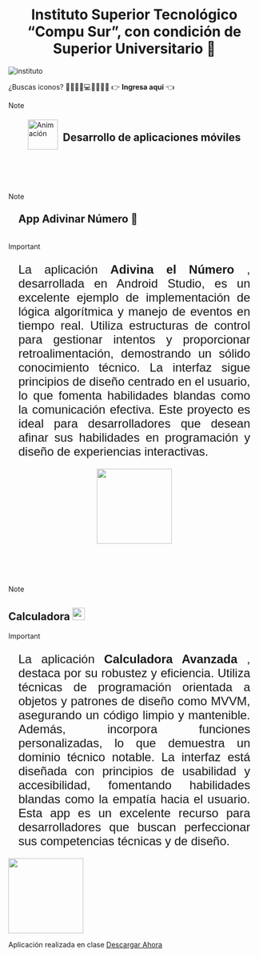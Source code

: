 <h1 style="text-align: center;"> Instituto Superior Tecnológico “Compu Sur”, con condición de Superior Universitario 🥇</h1>	
<img src="https://github.com/DarwinChamba/AplicacionesEnClase/blob/master/app/src/main/res/drawable/instituto-bg.png?raw=true" alt="instituto">

<p style="font-size:1.5 rem;">¿Buscas iconos? 💙📁🔧🔑💻🎁💾🎉💀   👉 <b><a href="https://gist.github.com/rxaviers/7360908" style="text-decoration: none;">
 Ingresa aqui</a></b> 👈</p>

>[!NOTE]
> <div style="display: flex; align-items: center; justify-content: center;"> <img src="https://github.com/user-attachments/assets/b37e5a1a-cbe4-4991-bf5d-ace902a5da9d" alt="Animación" width="60" /> <h2 style="margin-left: 10px;"> Desarrollo de aplicaciones móviles</h2></div>

<br><br><br>

>[!NOTE]
><h2 style= "padding: 10px; margin: 10px;">App Adivinar Número 📱</h2>

<img src="" alt="">


>[!IMPORTANT]
> <p style="text-align: justify; margin: 10px; padding: 10px; font-size: 1.5rem; font-family: 'Gill Sans', 'Gill Sans MT', Calibri, 'Trebuchet MS', sans-serif;">La aplicación <strong>Adivina el Número</strong> , desarrollada en Android Studio, es un excelente ejemplo de implementación de lógica algorítmica y manejo de eventos en tiempo real. Utiliza estructuras de control para gestionar intentos y proporcionar retroalimentación, demostrando un sólido conocimiento técnico. La interfaz sigue principios de diseño centrado en el usuario, lo que fomenta habilidades blandas como la comunicación efectiva. Este proyecto es ideal para desarrolladores que desean afinar sus habilidades en programación y diseño de experiencias interactivas.</p>
 <div style="display: flex; justify-content: center; gap: 1rem; width: 90%; margin: 0 auto;">
    <img src="https://github.com/DarwinChamba/AplicacionesEnClase/blob/master/app/src/main/res/drawable/WhatsApp%20Image%202024-12-05%20at%202.16.31%20PM.jpeg?raw=true" width="150" >
 
</div>
<br><br><br><br>

>[!NOTE]
><h2 >Calculadora  <img src="https://github.com/DarwinChamba/AplicacionesEnClase/blob/master/imagenes/img_calculadora.png?raw=true" width=25> </h2>

>[!IMPORTANT]
> <p style="text-align: justify; margin: 10px; padding: 10px; font-size: 1.5rem; font-family: 'Gill Sans', 'Gill Sans MT', Calibri, 'Trebuchet MS', sans-serif;">La aplicación <strong>Calculadora Avanzada</strong> , destaca por su robustez y eficiencia. Utiliza técnicas de programación orientada a objetos y patrones de diseño como MVVM, asegurando un código limpio y mantenible. Además, incorpora  funciones personalizadas, lo que demuestra un dominio técnico notable. La interfaz está diseñada con principios de usabilidad y accesibilidad, fomentando habilidades blandas como la empatía hacia el usuario. Esta app es un excelente recurso para desarrolladores que buscan perfeccionar sus competencias técnicas y de diseño.</p>

<img src="https://github.com/DarwinChamba/AplicacionesEnClase/blob/master/app/src/main/res/drawable/img_calculadora_app.jpeg?raw=true" alt="" width=150>

 <p>Aplicación realizada en clase <a href="">Descargar Ahora</a> </p>
